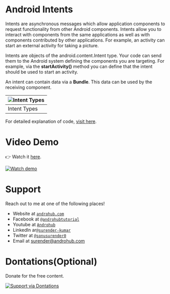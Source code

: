 # Android Intents
Intents are asynchronous messages which allow application components to request functionality from other Android components. Intents allow you to interact with components from the same applications as well as with components contributed by other applications. For example, an activity can start an external activity for taking a picture.

Intents are objects of the android.content.Intent type. Your code can send them to the Android system defining the components you are targeting. For example, via the **startActivity()** method you can define that the intent should be used to start an activity.

An intent can contain data via a **Bundle**. This data can be used by the receiving component.

![Intent Types](https://i0.wp.com/androhub.com/wp-content/uploads/2015/04/intent.jpg) | 
---|
Intent Types |

For detailed explanation of code, [visit here](http://www.androhub.com/android-intents/).

# Video Demo
👉 Watch it <a href="https://youtu.be/4a23HuzE8yQ">here</a>.
<br>

[![Watch demo](http://i3.ytimg.com/vi/4a23HuzE8yQ/hqdefault.jpg)](https://youtu.be/4a23HuzE8yQ)

# Support
Reach out to me at one of the following places!

- Website at <a href="http://www.androhub.com/" target="_blank">`androhub.com`</a>
- Facebook at <a href="https://www.facebook.com/androhubtutorial/" target="_blank">`@androhubtutorial`</a>
- Youtube at <a href="https://www.youtube.com/channel/UCHJh3E9mtRzbM3WVVl9glJg" target="_blank">`Androhub`</a>
- LinkedIn ar<a href="https://www.linkedin.com/in/surender-kumar-681472a8?originalSubdomain=in" target="_blank">`@surender-kumar`</a>
- Twitter at <a href="https://twitter.com/sonusurender0/" target="_blank">`@sonusurender0`</a>
- Email at surender@androhub.com

# Dontations(Optional)
Donate for the free content.
<br>

[![Support via Dontations](https://www.paypalobjects.com/en_GB/i/btn/btn_donateCC_LG.gif)](https://www.paypal.com/cgi-bin/webscr?cmd=_donations&business=sonu.surendra0%40gmail.com&currency_code=USD&source=url)
